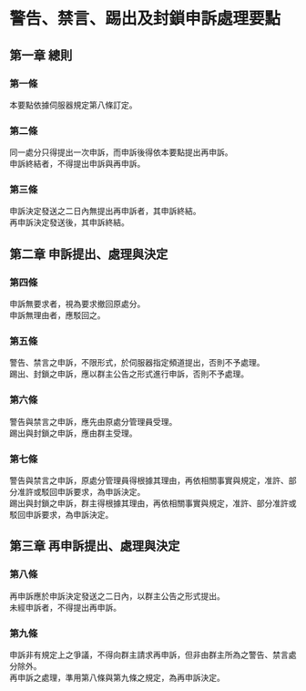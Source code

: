 # 警告、禁言、踢出及封鎖申訴處理要點
## 第一章 總則
### 第一條
本要點依據伺服器規定第八條訂定。
### 第二條
同一處分只得提出一次申訴，而申訴後得依本要點提出再申訴。\
申訴終結者，不得提出申訴與再申訴。
### 第三條
申訴決定發送之二日內無提出再申訴者，其申訴終結。 \
再申訴決定發送後，其申訴終結。
## 第二章 申訴提出、處理與決定
### 第四條 
申訴無要求者，視為要求撤回原處分。\
申訴無理由者，應駁回之。
### 第五條 
警告、禁言之申訴，不限形式，於伺服器指定頻道提出，否則不予處理。\
踢出、封鎖之申訴，應以群主公告之形式進行申訴，否則不予處理。
### 第六條 
警告與禁言之申訴，應先由原處分管理員受理。\
踢出與封鎖之申訴，應由群主受理。
### 第七條
警告與禁言之申訴，原處分管理員得根據其理由，再依相關事實與規定，准許、部分准許或駁回申訴要求，為申訴決定。\
踢出與封鎖之申訴，群主得根據其理由，再依相關事實與規定，准許、部分准許或駁回申訴要求，為申訴決定。
## 第三章 再申訴提出、處理與決定
### 第八條 
再申訴應於申訴決定發送之二日內，以群主公告之形式提出。\
未經申訴者，不得提出再申訴。
### 第九條
申訴非有規定上之爭議，不得向群主請求再申訴，但非由群主所為之警告、禁言處分除外。\
再申訴之處理，準用第八條與第九條之規定，為再申訴決定。